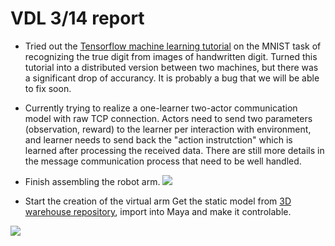 # VDL 3/14 report

- Tried out the [Tensorflow machine learning tutorial](https://www.tensorflow.org/get_started/mnist/beginners) on the MNIST task of recognizing the true digit from images of handwritten digit. Turned this tutorial into a distributed version between two machines, but there was a significant drop of accurancy. It is probably a bug that we will be able to fix soon.
- Currently trying to realize a one-learner two-actor communication model with raw TCP connection. Actors need to send two parameters (observation, reward) to the learner per interaction with environment, and learner needs to send back the "action instrutction" which is learned after processing the received data. There are still more details in the message communication process that need to be well handled.
 
- Finish assembling the robot arm.
![](https://i.imgur.com/khXY6k9.jpg)

- Start the creation of the virtual arm
    Get the static model from [3D warehouse repository]( https://3dwarehouse.sketchup.com/model/u21290a3e-f8ef-46da-985c-9aa56b0dee53/Maplin-OWI-ROBOTIC-ARM), import into Maya and make it controlable.

![](https://i.imgur.com/Fcke5jp.png)

